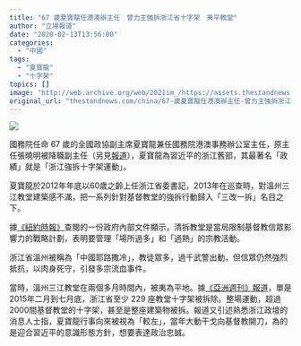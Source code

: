 ```yaml
---
title: "67 歲夏寶龍任港澳辦主任　曾力主強拆浙江省十字架　夷平教堂"
author: "立場報道"
date: "2020-02-13T13:56:00"
categories:
  - "中國"
tags:
  - "夏寶龍"
  - "十字架"
topics: []
image: "http://web.archive.org/web/2021im_/https://assets.thestandnews.com/media/photos/Untitled-1-11_Hbq8C_ld6CqEb.png"
original_url: "thestandnews.com/china/67-歲夏寶龍任港澳辦主任-曾力主強拆浙江省十字架-夷平教堂"
---
```

![](http://web.archive.org/web/2021im_/https://assets.thestandnews.com/media/photos/Untitled-1-11_Hbq8C_ld6CqEb.png)

國務院任命 67 歲的全國政協副主席夏寶龍兼任國務院港澳事務辦公室主任，原主任張曉明被降職副主任（另見[報道](../../politics/%E5%BC%B5%E6%9B%89%E6%98%8E%E9%99%8D%E8%81%B7%E8%AE%8A%E5%89%AF%E4%B8%BB%E4%BB%BB-%E5%A4%8F%E5%AF%B6%E9%BE%8D%E6%8E%A5%E6%9B%BF%E5%81%9A%E6%B8%AF%E6%BE%B3%E8%BE%A6%E4%B8%BB%E4%BB%BB/)），夏寶龍為習近平的浙江舊部，其最著名「政績」就是「浙江強拆十字架運動」。

夏寶龍於2012年年底以60歲之齡上任浙江省委書記，2013年在巡查時，對溫州三江教堂建築感不滿，把一系列針對基督教堂的強拆行動歸入「三改一拆」名目之下。

據[《紐約時報》](http://web.archive.org/web/20211229132340/https://cn.nytimes.com/china/20140530/c30chinachristians/?fbclid=IwAR3vlh9jDVtQRNPhv7WaH6_e1ucUw9u2KCu8alXO-wluvObdZvHT_GmIDdI)查閱的一份政府內部文件顯示，清拆教堂是當局限制基督教信眾影響力的戰略計劃，表明要管理「場所過多」和「過熱」的宗教活動。

浙江省溫州被稱為「中國耶路撒冷」，教徒眾多，過千武警出動，但信眾仍然強烈抵抗，以肉身死守，引發多宗流血事件。

當時，溫州三江教堂在兩個多月時間內，被夷為平地。據[《亞洲週刊》報道](http://web.archive.org/web/20211229132340/https://www.facebook.com/notes/%E4%BA%9E%E6%B4%B2%E9%80%B1%E5%88%8A/%E6%B5%99%E6%B1%9F%E7%9C%81%E6%8B%86%E5%8D%81%E5%AD%97%E6%9E%B6%E9%A2%A8%E6%9A%B4%E6%9B%B8%E8%A8%98%E5%A4%8F%E5%AF%B6%E9%BE%8Dvs%E7%99%BE%E8%90%AC%E5%9F%BA%E7%9D%A3%E5%BE%92%E9%A6%99%E6%B8%AF%E8%A8%98%E8%80%85%E5%8D%94%E6%9C%83%E9%87%91%E5%A0%AF%E5%A6%82%E6%96%B0%E8%81%9E%E8%87%AA%E7%94%B1%E7%8D%8E%E5%8D%B0%E5%88%B7%E5%82%B3%E5%AA%92%E7%B5%84%E5%A4%A7%E7%8D%8E/357696467774908/)，單是2015年二月到七月底，浙江省至少 229 座教堂十字架被拆除。整場運動，超過2000間基督教堂的十字架，甚至是整座建築物被拆。報道又引述熟悉浙江政壇的消息人士指，夏寶龍行事向來被視為「較左」，當年大動干戈向基督教開刀，為的是迎合習近平的意識形態方針，想要表達政治忠誠。